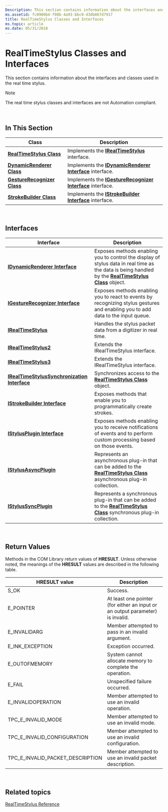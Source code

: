 ```yaml
---
Description: This section contains information about the interfaces and classes used in the real time stylus.
ms.assetid: fc0900b4-f08b-4a93-bbc0-d3db067d7917
title: RealTimeStylus Classes and Interfaces
ms.topic: article
ms.date: 05/31/2018
---
```


# RealTimeStylus Classes and Interfaces

This section contains information about the interfaces and classes used in the real time stylus.

> [!Note]  
> The real time stylus classes and interfaces are not Automation compliant.

 

## In This Section



| Class                                                      | Description                                                                                     |
|------------------------------------------------------------|-------------------------------------------------------------------------------------------------|
| [**RealTimeStylus Class**](realtimestylus-class.md)       | Implements the [**IRealTimeStylus**](/windows/desktop/api/RTSCom/nn-rtscom-irealtimestylus) interface.<br/>                 |
| [**DynamicRenderer Class**](https://msdn.microsoft.com/en-us/library/ms701168(v=VS.85).aspx)     | Implements the [**IDynamicRenderer Interface**](/windows/desktop/api/RTSCom/nn-rtscom-idynamicrenderer) interface.<br/>     |
| [**GestureRecognizer Class**](gesturerecognizer-class.md) | Implements the [**IGestureRecognizer Interface**](/windows/desktop/api/RTSCom/nn-rtscom-igesturerecognizer) interface.<br/> |
| [**StrokeBuilder Class**](strokebuilder-class.md)         | Implements the [**IStrokeBuilder Interface**](/windows/desktop/api/RTSCom/nn-rtscom-istrokebuilder) interface.<br/>         |



 

## Interfaces



| Interface                                                                          | Description                                                                                                                                                                                 |
|------------------------------------------------------------------------------------|---------------------------------------------------------------------------------------------------------------------------------------------------------------------------------------------|
| [**IDynamicRenderer Interface**](/windows/desktop/api/RTSCom/nn-rtscom-idynamicrenderer)                             | Exposes methods enabling you to control the display of stylus data in real time as the data is being handled by the [**RealTimeStylus Class**](realtimestylus-class.md) object.<br/> |
| [**IGestureRecognizer Interface**](/windows/desktop/api/RTSCom/nn-rtscom-igesturerecognizer)                         | Exposes methods enabling you to react to events by recognizing stylus gestures and enabling you to add data to the input queue.<br/>                                                  |
| [**IRealTimeStylus**](/windows/desktop/api/RTSCom/nn-rtscom-irealtimestylus)                                         | Handles the stylus packet data from a digitizer in real time.<br/>                                                                                                                    |
| [**IRealTimeStylus2**](/windows/desktop/api/RTSCom/nn-rtscom-irealtimestylus2)                                       | Extends the IRealTimeStylus interface.<br/>                                                                                                                                           |
| [**IRealTimeStylus3**](/windows/desktop/api/rtscom/nn-rtscom-irealtimestylus3)                                       | Extends the IRealTimeStylus interface.<br/>                                                                                                                                           |
| [**IRealTimeStylusSynchronization Interface**](/windows/desktop/api/RTSCom/nn-rtscom-irealtimestylussynchronization) | Synchronizes access to the [**RealTimeStylus Class**](realtimestylus-class.md) object.<br/>                                                                                          |
| [**IStrokeBuilder Interface**](/windows/desktop/api/RTSCom/nn-rtscom-istrokebuilder)                                 | Exposes methods that enable you to programmatically create strokes.<br/>                                                                                                              |
| [**IStylusPlugin Interface**](/windows/desktop/api/RTSCom/nn-rtscom-istylusplugin)                                   | Exposes methods enabling you to receive notifications of events and to perform custom processing based on those events.<br/>                                                          |
| [**IStylusAsyncPlugin**](https://msdn.microsoft.com/en-us/library/ms702522(v=VS.85).aspx)                                   | Represents an asynchronous plug-in that can be added to the [**RealTimeStylus Class**](realtimestylus-class.md) asynchronous plug-in collection.<br/>                                |
| [**IStylusSyncPlugin**](https://msdn.microsoft.com/en-us/library/ms704312(v=VS.85).aspx)                                     | Represents a synchronous plug-in that can be added to the [**RealTimeStylus Class**](realtimestylus-class.md) synchronous plug-in collection.<br/>                                   |



 

## Return Values

Methods in the COM Library return values of **HRESULT**. Unless otherwise noted, the meanings of the **HRESULT** values are described in the following table.



| HRESULT value                                   | Description                                                                              |
|-------------------------------------------------|------------------------------------------------------------------------------------------|
| S\_OK<br/>                                | Success.<br/>                                                                      |
| E\_POINTER<br/>                           | At least one pointer (for either an input or an output parameter) is invalid.<br/> |
| E\_INVALIDARG<br/>                        | Member attempted to pass in an invalid argument.<br/>                              |
| E\_INK\_EXCEPTION<br/>                    | Exception occurred.<br/>                                                           |
| E\_OUTOFMEMORY<br/>                       | System cannot allocate memory to complete the operation.<br/>                      |
| E\_FAIL<br/>                              | Unspecified failure occurred.<br/>                                                 |
| E\_INVALIDOPERATION<br/>                  | Member attempted to use an invalid operation.<br/>                                 |
| TPC\_E\_INVALID\_MODE<br/>                | Member attempted to use an invalid mode.<br/>                                      |
| TPC\_E\_INVALID\_CONFIGURATION<br/>       | Member attempted to use an invalid configuration.<br/>                             |
| TPC\_E\_INVALID\_PACKET\_DESCRIPTION<br/> | Member attempted to use an invalid packet description.<br/>                        |



 

## Related topics

<dl> <dt>

[RealTimeStylus Reference](realtimestylus-reference.md)
</dt> </dl>

 

 





